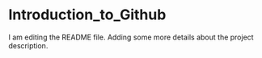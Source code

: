 # Introduction_to_Github
I am editing the README file. Adding some more details about the project description.
